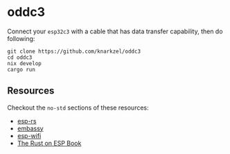 # oddc3

Connect your `esp32c3` with a cable that has data transfer capability, then do following:

```
git clone https://github.com/knarkzel/oddc3
cd oddc3
nix develop
cargo run
```

## Resources

Checkout the `no-std` sections of these resources:

- [esp-rs](https://github.com/esp-rs/)
- [embassy](https://embassy.dev/)
- [esp-wifi](https://github.com/esp-rs/esp-wifi)
- [The Rust on ESP Book](https://esp-rs.github.io/book/introduction.html)
